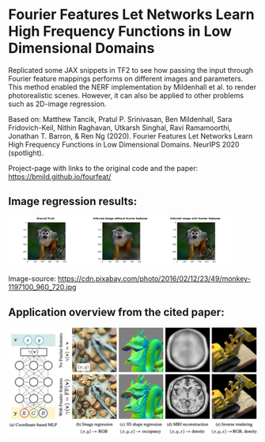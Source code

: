 # Fourier Features Let Networks Learn High Frequency Functions in Low Dimensional Domains

Replicated some JAX snippets in TF2 to see how passing the input through Fourier feature mappings performs on different images and parameters. 
This method enabled the NERF implementation by Mildenhall et al. to render photorealistic scenes. 
However, it can also be applied to other problems such as 2D-image regression. 

Based on:
Matthew Tancik, Pratul P. Srinivasan, Ben Mildenhall, Sara Fridovich-Keil, Nithin Raghavan, Utkarsh Singhal, Ravi Ramamoorthi, Jonathan T. Barron, & Ren Ng (2020). Fourier Features Let Networks Learn High Frequency Functions in Low Dimensional Domains. NeurIPS 2020 (spotlight).

Project-page with links to the original code and the paper: 
https://bmild.github.io/fourfeat/

## Image regression results:

<img src="images/ground_truth.png" width="30%" height="30%"><img src="images/Inference_without_Fourier_features.png" width="30%" height="30%"><img src="images/Fourier_features_result.png" width="30%" height="30%">

Image-source: https://cdn.pixabay.com/photo/2016/02/12/23/49/monkey-1197100_960_720.jpg

## Application overview from the cited paper:

![alt text](images/tancik_et_al_abstract.png)

